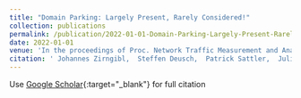 ```yaml
---
title: "Domain Parking: Largely Present, Rarely Considered!"
collection: publications
permalink: /publication/2022-01-01-Domain-Parking-Largely-Present-Rarely-Considered
date: 2022-01-01
venue: 'In the proceedings of Proc. Network Traffic Measurement and Analysis Conference (TMA)'
citation: ' Johannes Zirngibl,  Steffen Deusch,  Patrick Sattler,  Juliane Aulbach,  Georg Carle,  Mattijs Jonker, &quot;Domain Parking: Largely Present, Rarely Considered!.&quot; In the proceedings of Proc. Network Traffic Measurement and Analysis Conference (TMA), 2022.'
---
```

Use [Google Scholar](https://scholar.google.com/scholar?q=Domain+Parking:+Largely+Present,+Rarely+Considered!){:target="_blank"} for full citation